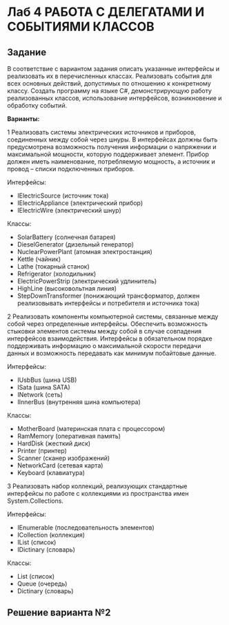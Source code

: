 # Лаб 4 РАБОТА С ДЕЛЕГАТАМИ И СОБЫТИЯМИ КЛАССОВ

## Задание

В соответствие с вариантом задания описать указанные
интерфейсы и реализовать их в перечисленных классах. Реализовать события
для всех основных действий, допустимых по отношению к конкретному
классу. Создать программу на языке C#, демонстрирующую работу
реализованных классов, использование интерфейсов, возникновение и
обработку событий. 

**Варианты:**


1 Реализовать системы электрических источников и
приборов, соединенных между собой через шнуры. В
интерфейсах должны быть предусмотрена возможность
получения информации о напряжении и максимальной
мощности, которую поддерживает элемент. Прибор
должен иметь наименование, потребляемую мощность, а
источник и провод – списки подключенных приборов.

Интерфейсы:
- IElectricSource (источник тока)
- IElectricAppliance (электрический прибор)
- IElectricWire (электрический шнур)

Классы:
- SolarBattery (солнечная батарея)
- DieselGenerator (дизельный генератор)
- NuclearPowerPlant (атомная электростанция)
- Kettle (чайник)
- Lathe (токарный станок)
- Refrigerator (холодильник)
- ElectricPowerStrip (электрический удлинитель)
- HighLine (высоковольтная линия)
- StepDownTransformer (понижающий трансформатор,
должен реализовывать интерфейсы и потребителя и
источника тока)


2 Реализовать компоненты компьютерной системы,
связанные между собой через определенные интерфейсы.
Обеспечить возможность стыковки элементов системы
между собой в случае совпадения интерфейсов
взаимодействия. Интерфейсы в обязательном порядке
поддерживать информацию о максимальной скорости
передачи данных и возможность передавать как минимум
побайтовые данные.

Интерфейсы:
- IUsbBus (шина USB)
- ISata (шина SATA)
- INetwork (сеть)
- IInnerBus (внутренняя шина компьютера)

Классы:
- MotherBoard (материнская плата с процессором)
- RamMemory (оперативная память)
- HardDisk (жесткий диск)
- Printer (принтер)
- Scanner (сканер изображений)
- NetworkCard (сетевая карта)
- Keyboard (клавиатура)


3 Реализовать набор коллекций, реализующих стандартные
интерфейсы по работе с коллекциями из пространства
имен System.Collections.

Интерфейсы:
- IEnumerable (последовательность элементов)
- ICollection (коллекция)
- IList (список)
- IDictinary (словарь)

Классы:
- List (список)
- Queue (очередь)
- Dictinary (словарь)

## Решение варианта №2
